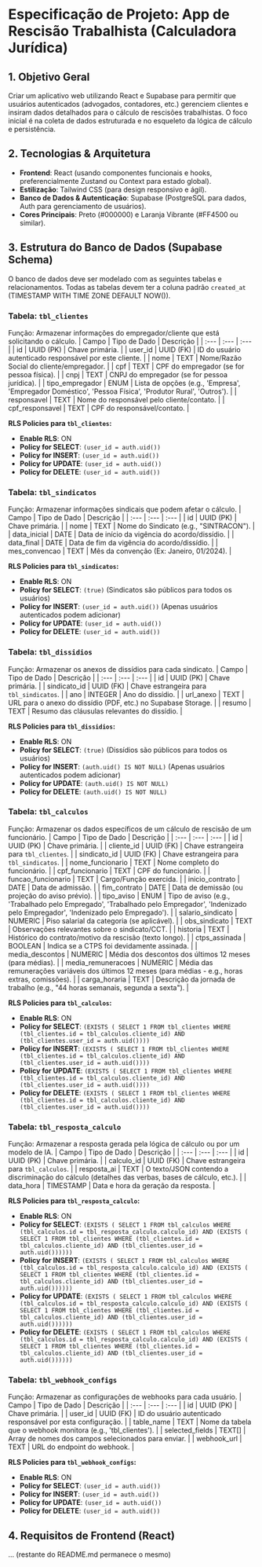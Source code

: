 # Especificação de Projeto: App de Rescisão Trabalhista (Calculadora Jurídica)

## 1. Objetivo Geral
Criar um aplicativo web utilizando React e Supabase para permitir que usuários autenticados (advogados, contadores, etc.) gerenciem clientes e insiram dados detalhados para o cálculo de rescisões trabalhistas. O foco inicial é na coleta de dados estruturada e no esqueleto da lógica de cálculo e persistência.

## 2. Tecnologias & Arquitetura
*   **Frontend**: React (usando componentes funcionais e hooks, preferencialmente Zustand ou Context para estado global).
*   **Estilização**: Tailwind CSS (para design responsivo e ágil).
*   **Banco de Dados & Autenticação**: Supabase (PostgreSQL para dados, Auth para gerenciamento de usuários).
*   **Cores Principais**: Preto (#000000) e Laranja Vibrante (#FF4500 ou similar).

## 3. Estrutura do Banco de Dados (Supabase Schema)
O banco de dados deve ser modelado com as seguintes tabelas e relacionamentos. Todas as tabelas devem ter a coluna padrão `created_at` (TIMESTAMP WITH TIME ZONE DEFAULT NOW()).

### Tabela: `tbl_clientes`
Função: Armazenar informações do empregador/cliente que está solicitando o cálculo.
| Campo | Tipo de Dado | Descrição |
| :--- | :--- | :--- |
| id | UUID (PK) | Chave primária. |
| user_id | UUID (FK) | ID do usuário autenticado responsável por este cliente. |
| nome | TEXT | Nome/Razão Social do cliente/empregador. |
| cpf | TEXT | CPF do empregador (se for pessoa física). |
| cnpj | TEXT | CNPJ do empregador (se for pessoa jurídica). |
| tipo_empregador | ENUM | Lista de opções (e.g., 'Empresa', 'Empregador Doméstico', 'Pessoa Física', 'Produtor Rural', 'Outros'). |
| responsavel | TEXT | Nome do responsável pelo cliente/contato. |
| cpf_responsavel | TEXT | CPF do responsável/contato. |

**RLS Policies para `tbl_clientes`:**
*   **Enable RLS**: ON
*   **Policy for SELECT**: `(user_id = auth.uid())`
*   **Policy for INSERT**: `(user_id = auth.uid())`
*   **Policy for UPDATE**: `(user_id = auth.uid())`
*   **Policy for DELETE**: `(user_id = auth.uid())`

### Tabela: `tbl_sindicatos`
Função: Armazenar informações sindicais que podem afetar o cálculo.
| Campo | Tipo de Dado | Descrição |
| :--- | :--- | :--- |
| id | UUID (PK) | Chave primária. |
| nome | TEXT | Nome do Sindicato (e.g., "SINTRACON"). |
| data_inicial | DATE | Data de início da vigência do acordo/dissídio. |
| data_final | DATE | Data de fim da vigência do acordo/dissídio. |
| mes_convencao | TEXT | Mês da convenção (Ex: Janeiro, 01/2024). |

**RLS Policies para `tbl_sindicatos`:**
*   **Enable RLS**: ON
*   **Policy for SELECT**: `(true)` (Sindicatos são públicos para todos os usuários)
*   **Policy for INSERT**: `(user_id = auth.uid())` (Apenas usuários autenticados podem adicionar)
*   **Policy for UPDATE**: `(user_id = auth.uid())`
*   **Policy for DELETE**: `(user_id = auth.uid())`

### Tabela: `tbl_dissidios`
Função: Armazenar os anexos de dissídios para cada sindicato.
| Campo | Tipo de Dado | Descrição |
| :--- | :--- | :--- |
| id | UUID (PK) | Chave primária. |
| sindicato_id | UUID (FK) | Chave estrangeira para `tbl_sindicatos`. |
| ano | INTEGER | Ano do dissídio. |
| url_anexo | TEXT | URL para o anexo do dissídio (PDF, etc.) no Supabase Storage. |
| resumo | TEXT | Resumo das cláusulas relevantes do dissídio. |

**RLS Policies para `tbl_dissidios`:**
*   **Enable RLS**: ON
*   **Policy for SELECT**: `(true)` (Dissídios são públicos para todos os usuários)
*   **Policy for INSERT**: `(auth.uid() IS NOT NULL)` (Apenas usuários autenticados podem adicionar)
*   **Policy for UPDATE**: `(auth.uid() IS NOT NULL)`
*   **Policy for DELETE**: `(auth.uid() IS NOT NULL)`

### Tabela: `tbl_calculos`
Função: Armazenar os dados específicos de um cálculo de rescisão de um funcionário.
| Campo | Tipo de Dado | Descrição |
| :--- | :--- | :--- |
| id | UUID (PK) | Chave primária. |
| cliente_id | UUID (FK) | Chave estrangeira para `tbl_clientes`. |
| sindicato_id | UUID (FK) | Chave estrangeira para `tbl_sindicatos`. |
| nome_funcionario | TEXT | Nome completo do funcionário. |
| cpf_funcionario | TEXT | CPF do funcionário. |
| funcao_funcionario | TEXT | Cargo/Função exercida. |
| inicio_contrato | DATE | Data de admissão. |
| fim_contrato | DATE | Data de demissão (ou projeção do aviso prévio). |
| tipo_aviso | ENUM | Tipo de aviso (e.g., 'Trabalhado pelo Empregado', 'Trabalhado pelo Empregador', 'Indenizado pelo Empregador', 'Indenizado pelo Empregado'). |
| salario_sindicato | NUMERIC | Piso salarial da categoria (se aplicável). |
| obs_sindicato | TEXT | Observações relevantes sobre o sindicato/CCT. |
| historia | TEXT | Histórico do contrato/motivo da rescisão (texto longo). |
| ctps_assinada | BOOLEAN | Indica se a CTPS foi devidamente assinada. |
| media_descontos | NUMERIC | Média dos descontos dos últimos 12 meses (para médias). |
| media_remuneracoes | NUMERIC | Média das remunerações variáveis dos últimos 12 meses (para médias - e.g., horas extras, comissões). |
| carga_horaria | TEXT | Descrição da jornada de trabalho (e.g., "44 horas semanais, segunda a sexta"). |

**RLS Policies para `tbl_calculos`:**
*   **Enable RLS**: ON
*   **Policy for SELECT**: `(EXISTS ( SELECT 1 FROM tbl_clientes WHERE (tbl_clientes.id = tbl_calculos.cliente_id) AND (tbl_clientes.user_id = auth.uid())))`
*   **Policy for INSERT**: `(EXISTS ( SELECT 1 FROM tbl_clientes WHERE (tbl_clientes.id = tbl_calculos.cliente_id) AND (tbl_clientes.user_id = auth.uid())))`
*   **Policy for UPDATE**: `(EXISTS ( SELECT 1 FROM tbl_clientes WHERE (tbl_clientes.id = tbl_calculos.cliente_id) AND (tbl_clientes.user_id = auth.uid())))`
*   **Policy for DELETE**: `(EXISTS ( SELECT 1 FROM tbl_clientes WHERE (tbl_clientes.id = tbl_calculos.cliente_id) AND (tbl_clientes.user_id = auth.uid())))`

### Tabela: `tbl_resposta_calculo`
Função: Armazenar a resposta gerada pela lógica de cálculo ou por um modelo de IA.
| Campo | Tipo de Dado | Descrição |
| :--- | :--- | :--- |
| id | UUID (PK) | Chave primária. |
| calculo_id | UUID (FK) | Chave estrangeira para `tbl_calculos`. |
| resposta_ai | TEXT | O texto/JSON contendo a discriminação do cálculo (detalhes das verbas, bases de cálculo, etc.). |
| data_hora | TIMESTAMP | Data e hora da geração da resposta. |

**RLS Policies para `tbl_resposta_calculo`:**
*   **Enable RLS**: ON
*   **Policy for SELECT**: `(EXISTS ( SELECT 1 FROM tbl_calculos WHERE (tbl_calculos.id = tbl_resposta_calculo.calculo_id) AND (EXISTS ( SELECT 1 FROM tbl_clientes WHERE (tbl_clientes.id = tbl_calculos.cliente_id) AND (tbl_clientes.user_id = auth.uid())))))`
*   **Policy for INSERT**: `(EXISTS ( SELECT 1 FROM tbl_calculos WHERE (tbl_calculos.id = tbl_resposta_calculo.calculo_id) AND (EXISTS ( SELECT 1 FROM tbl_clientes WHERE (tbl_clientes.id = tbl_calculos.cliente_id) AND (tbl_clientes.user_id = auth.uid())))))`
*   **Policy for UPDATE**: `(EXISTS ( SELECT 1 FROM tbl_calculos WHERE (tbl_calculos.id = tbl_resposta_calculo.calculo_id) AND (EXISTS ( SELECT 1 FROM tbl_clientes WHERE (tbl_clientes.id = tbl_calculos.cliente_id) AND (tbl_clientes.user_id = auth.uid())))))`
*   **Policy for DELETE**: `(EXISTS ( SELECT 1 FROM tbl_calculos WHERE (tbl_calculos.id = tbl_resposta_calculo.calculo_id) AND (EXISTS ( SELECT 1 FROM tbl_clientes WHERE (tbl_clientes.id = tbl_calculos.cliente_id) AND (tbl_clientes.user_id = auth.uid())))))`

### Tabela: `tbl_webhook_configs`
Função: Armazenar as configurações de webhooks para cada usuário.
| Campo | Tipo de Dado | Descrição |
| :--- | :--- | :--- |
| id | UUID (PK) | Chave primária. |
| user_id | UUID (FK) | ID do usuário autenticado responsável por esta configuração. |
| table_name | TEXT | Nome da tabela que o webhook monitora (e.g., 'tbl_clientes'). |
| selected_fields | TEXT[] | Array de nomes dos campos selecionados para enviar. |
| webhook_url | TEXT | URL do endpoint do webhook. |

**RLS Policies para `tbl_webhook_configs`:**
*   **Enable RLS**: ON
*   **Policy for SELECT**: `(user_id = auth.uid())`
*   **Policy for INSERT**: `(user_id = auth.uid())`
*   **Policy for UPDATE**: `(user_id = auth.uid())`
*   **Policy for DELETE**: `(user_id = auth.uid())`

## 4. Requisitos de Frontend (React)
... (restante do README.md permanece o mesmo)